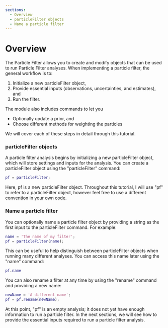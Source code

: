 ```yaml
---
sections:
  - Overview
  - particleFilter objects
  - Name a particle filter
---
```

# Overview
The Particle Filter allows you to create and modify objects that can be used to run Particle Filter analyses. When implementing a particle filter, the general workflow is to:

1. Initialize a new particleFilter object,
2. Provide essential inputs (observations, uncertainties, and estimates), and
3. Run the filter.

The module also includes commands to let you
* Optionally update a prior, and
* Choose different methods for weighting the particles

We will cover each of these steps in detail through this tutorial.

### particleFilter objects

A particle filter analysis begins by initializing a new particleFilter object, which will store settings and inputs for the analysis. You can create a particleFilter object using the "particleFilter" command:

```matlab
pf = particleFilter;
```

Here, pf is a new particleFilter object. Throughout this tutorial, I will use "pf" to refer to a particleFilter object, however feel free to use a different convention in your own code.

### Name a particle filter

You can optionally name a particle filter object by providing a string as the first input to the particleFilter command. For example:
```matlab
name = 'The name of my filter';
pf = particleFilter(name);
```

This can be useful to help distinguish between particleFilter objects when running many different analyses. You can access this name later using the "name" command:
```matlab
pf.name
```

You can also rename a filter at any time by using the "rename" command and providing a new name:
```matlab
newName = 'A different name';
pf = pf.rename(newName);
```

At this point, "pf" is an empty analysis; it does not yet have enough information to run a particle filter. In the next sections, we will see how to provide the essential inputs required to run a particle filter analysis.
